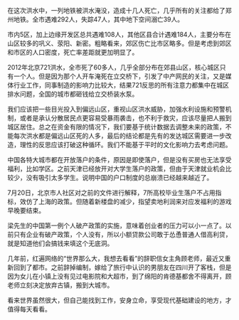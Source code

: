 在这次洪水中，一列地铁被洪水淹没，造成十几人死亡，几乎所有的关注都给了郑州地铁。全市遇难292人，失踪47人，其中地下空间溺亡39人。

市内5区，加上边缘开发区总共遇难108人，其他区县合计遇难184人，主要分布在山区较多的巩义、荥阳、新密。粗略看来，郊区伤亡比市区略多。但是考虑到郊区和市区的人口密度，死亡率差距就更加明显了。

2012年北京721洪水，全市死了60多人，几乎全部分布在郊县山区，核心城区只有一个人。但是因为那个人开车淹死在立交桥下，引发了中产网民的关注，又是媒体行业工作，同事制造的影响力比较大，结果721反思的所有注意力都集中在城区排水问题，全国的城市都砸钱给立交桥装水泵。

我们应该把一些目光投入到偏远山区，重视山区洪水威胁，加强水利设施和预警机制，或者是承认分散居民点更容易受暴雨袭击，也不利于救灾，应该尽量把人搬到城区居住。总之在资金有限的情况下，我们要基于统计数据去调整未来的政策，不能每次洪水都是偏远山区死的人多，最后的结论都是先有的发达城区需要进一步改造，理性的反思应该打破这种循环。我们不能基于平时的文化影响力去考虑问题。

中国各特大城市都在开放落户的条件，原因是即使落户，但是没有买房也无法享受福利，比如学区。之前天津已经放开对大学生落户的政策，但由于天津就业机会比较少，没有吸引太多学生。说明中国的户口制度的总崩溃已经越来越近了。

7月20日，北京市人社区对之前的文件进行解释，7所高校毕业生落户不占用指标，效仿了上海的政策。但随着新楼盘的减少，指望卖地利润来对应发福利的游戏早晚要结束。

梁先生的中国第一例个人破产政策的实施，意味着创业者的压力可以小一点了。以前只有企业有破产政策，个人没有，所以小额贷款公司敢于怂恿普通人借高利贷，就是知道他们会搞钱来填这个无底洞。

几年前，红遍网络的“世界那么大，我想去看看”的辞职信女主角顾老师，最近又重新回到了都市。之前辞掉编制，嫁给了旅行中认识的男朋友在四川开了客栈，但是因为女儿在小镇上没有见过电影院和大超市，到了绵阳的肯德基都舍不得离开，顾老师立刻决定放弃古镇，搬到大城市。

看来世界虽然很大，但自己能找到工作，安身立命，享受现代基础建设的地方，才值得每天看看。
